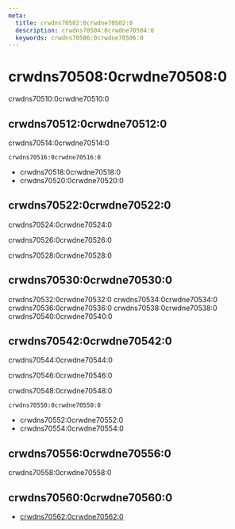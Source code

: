 ```yaml
---
meta:
  title: crwdns70502:0crwdne70502:0
  description: crwdns70504:0crwdne70504:0
  keywords: crwdns70506:0crwdne70506:0
---
```


# crwdns70508:0crwdne70508:0
crwdns70510:0crwdne70510:0

<entry-ad />

## crwdns70512:0crwdne70512:0
crwdns70514:0crwdne70514:0

`crwdns70516:0crwdne70516:0`
- crwdns70518:0crwdne70518:0
- crwdns70520:0crwdne70520:0


## crwdns70522:0crwdne70522:0
crwdns70524:0crwdne70524:0

  crwdns70526:0crwdne70526:0

  crwdns70528:0crwdne70528:0

## crwdns70530:0crwdne70530:0
crwdns70532:0crwdne70532:0
<alert type="success">crwdns70534:0crwdne70534:0</alert>
<alert type="info">crwdns70536:0crwdne70536:0</alert>
<alert type="warning">crwdns70538:0crwdne70538:0</alert>
<alert type="error">crwdns70540:0crwdne70540:0</alert>

## crwdns70542:0crwdne70542:0
crwdns70544:0crwdne70544:0

  crwdns70546:0crwdne70546:0

  crwdns70548:0crwdne70548:0

  `crwdns70550:0crwdne70550:0`
  - crwdns70552:0crwdne70552:0
  - crwdns70554:0crwdne70554:0

## crwdns70556:0crwdne70556:0
crwdns70558:0crwdne70558:0

## crwdns70560:0crwdne70560:0
  - [crwdns70562:0crwdne70562:0]()

<backmatter />
